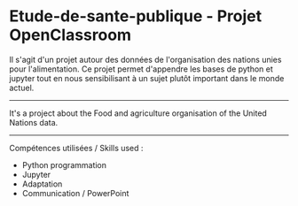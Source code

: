 # Etude-de-sante-publique - Projet OpenClassroom

Il s'agit d'un projet autour des données de l'organisation des nations unies pour l'alimentation. Ce projet permet d'appendre les bases de python et jupyter tout en nous sensibilisant à un sujet plutôt important dans le monde actuel.

---

It's a project about the Food and agriculture organisation of the United Nations data.

---

Compétences utilisées / Skills used : 
- Python programmation
- Jupyter
- Adaptation
- Communication / PowerPoint
